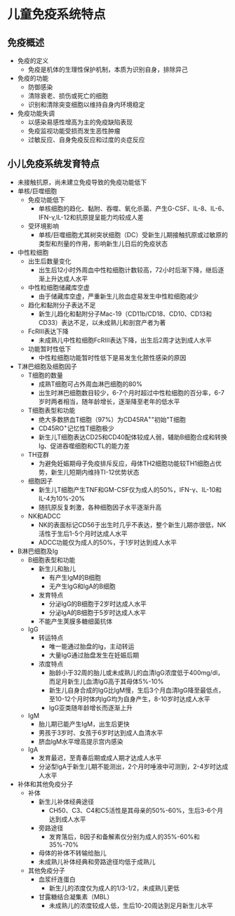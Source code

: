 # 儿童免疫系统特点

## 免疫概述
- 免疫的定义
  - 免疫是机体的生理性保护机制，本质为识别自身，排除异己
- 免疫的功能
  - 防御感染
  - 清除衰老、损伤或死亡的细胞
  - 识别和清除突变细胞以维持自身内环境稳定
- 免疫功能失调
  - 以感染易感性增高为主的免疫缺陷表现
  - 免疫监视功能受损而发生恶性肿瘤
  - 过敏反应、自身免疫反应和过度的炎症反应

## 小儿免疫系统发育特点
- 未接触抗原，尚未建立免疫导致的免疫功能低下
- 单核/巨噬细胞
  - 免疫功能低下
    - 单核细胞的趋化、黏附、吞噬、氧化杀菌、产生G-CSF、IL-8、IL-6、IFN-γ,IL-12和抗原提呈能力均较成人差
  - 受环境影响
    - 单核/巨噬细胞尤其树突状细胞（DC）受新生儿期接触抗原或过敏原的类型和剂量的作用，影响新生儿日后的免疫状态
- 中性粒细胞
  - 出生后数量变化
    - 出生后12小时外周血中性粒细胞计数较高，72小时后渐下降，继后逐渐上升达成人水平
  - 中性粒细胞储藏库空虚
    - 由于储藏库空虚，严重新生儿败血症易发生中性粒细胞减少
  - 趋化和黏附分子表达不足
    - 新生儿趋化和黏附分子Mac-19（CD11b/CD18、CD10、CD13和CD33）表达不足，以未成熟儿和剖宫产者为著
  - FcRIII表达下降
    - 未成熟儿中性粒细胞FcRIII表达下降，出生后2周才达到成人水平
  - 功能暂时性低下
    - 中性粒细胞功能暂时性低下是易发生化脓性感染的原因
- T淋巴细胞及细胞因子
  - T细胞的数量
    - 成熟T细胞可占外周血淋巴细胞的80%
    - 出生时淋巴细胞数目较少，6-7个月时超过中性粒细胞的百分率，6-7岁时两者相当，随年龄增长，逐渐降至老年的低水平
  - T细胞表型和功能
    - 绝大多数脐血T细胞（97%）为CD45RA<sup>+</sup>"初始"T细胞
    - CD45RO<sup>+</sup>记忆性T细胞极少
    - 新生儿T细胞表达CD25和CD40配体较成人弱，辅助B细胞合成和转换Ig、促进吞噬细胞和CTL的能力差
  - TH亚群
    - 为避免妊娠期母子免疫排斥反应，母体TH2细胞功能较TH1细胞占优势，新生儿短期内维持TI-12优势状态
  - 细胞因子
    - 新生儿T细胞产生TNF和GM-CSF仅为成人的50%，IFN-γ、IL-10和IL-4为10%-20%
    - 随抗原反复刺激，各种细胞因子水平逐渐升高
  - NK和ADCC
    - NK的表面标记CD56于出生时几乎不表达，整个新生儿期亦很低，NK活性于生后1-5个月时达成人水平
    - ADCC功能仅为成人的50%，于1岁时达到成人水平
- B淋巴细胞及Ig
  - B细胞表型和功能
    - 新生儿和胎儿
      - 有产生IgM的B细胞
      - 无产生lgG和lgA的B细胞
    - 发育特点
      - 分泌lgG的B细胞于2岁时达成人水平
      - 分泌lgA的B细胞于5岁时达成人水平
    - 不能产生荚膜多糖细菌抗体
  - IgG
    - 转运特点
      - 唯一能通过胎盘的lg，主动转运
      - 大量IgG通过胎盘发生在妊娠后期
    - 浓度特点
      - 胎龄小于32周的胎儿或未成熟儿的血清lgG浓度低于400mg/dl，而足月新生儿血清lgG高于其母体5%-10%
      - 新生儿自身合成的lgG比lgM慢，生后3个月血清lgG降至最低点，至10-12个月时体内lgG均为自身产生，8-10岁时达成人水平
      - lgG亚类随年龄增长而逐渐上升
  - IgM
    - 胎儿期已能产生IgM，出生后更快
    - 男孩于3岁时、女孩于6岁时达到成人血清水平
    - 脐血lgM水平增高提示宫内感染
  - IgA
    - 发育最迟，至青春后期或成人期才达成人水平
    - 分泌型lgA于新生儿期不能测出，2个月时唾液中可测到，2-4岁时达成人水平
- 补体和其他免疫分子
  - 补体
    - 新生儿补体经典途径
      - CH50、C3、C4和C5活性是其母亲的50%-60%，生后3-6个月达到成人水平
    - 旁路途径
      - 发育落后，B因子和备解素仅分别为成人的35%-60%和35%-70%
    - 母体的补体不转输给胎儿
    - 未成熟儿补体经典和旁路途径均低于成熟儿
  - 其他免疫分子
    - 血浆纤连蛋白
      - 新生儿的浓度仅为成人的1/3-1/2，未成熟儿更低
    - 甘露糖结合凝集素（MBL）
      - 未成熟儿的浓度较成人低，生后10-20周达到足月新生儿水平